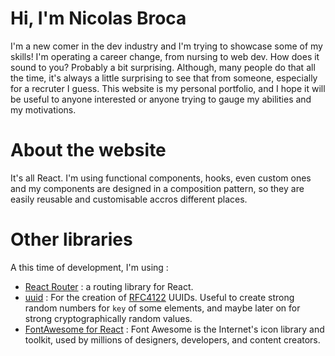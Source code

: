 # Hi, I'm Nicolas Broca
I'm a new comer in the dev industry and I'm trying to showcase some of my skills! I'm operating a career change, from nursing to web dev. How does it sound to you? Probably a bit surprising. Although, many people do that all the time, it's always a little surprising to see that from someone, especially for a recruter I guess. This website is my personal portfolio, and I hope it will be useful to anyone interested or anyone trying to gauge my abilities and my motivations.

# About the website
It's all React. I'm using functional components, hooks, even custom ones and my components are designed in a composition pattern, so they are easily reusable and customisable accros different places. 

# Other libraries
A this time of development, I'm using :
* [React Router](https://github.com/remix-run/react-router) : a routing library for React.
* [uuid](https://github.com/uuidjs/uuid) : For the creation of [RFC4122](https://www.ietf.org/rfc/rfc4122.txt) UUIDs. Useful to create strong random numbers for `key` of some elements, and maybe later on for strong cryptographically random values.
* [FontAwesome for React](https://fontawesome.com/v5/docs/web/use-with/react) : Font Awesome is the Internet's icon library and toolkit, used by millions of designers, developers, and content creators.

